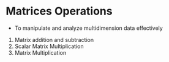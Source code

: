 # Matrices Operations

* To manipulate and analyze multidimension data effectively

1. Matrix addition and subtraction
2. Scalar Matrix Multiplication
3. Matrix Multiplication
